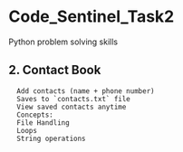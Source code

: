 # Code_Sentinel_Task2
Python problem solving skills

## 2. Contact Book
      Add contacts (name + phone number)
      Saves to `contacts.txt` file
      View saved contacts anytime
      Concepts: 
      File Handling
      Loops
      String operations
